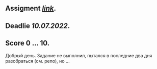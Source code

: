 ## Assigment _[link](https://github.com/AlreadyBored/nodejs-assignments/blob/main/assignments/graphql-service/assignment.md)_.

## Deadlie _10.07.2022_.

## Score 0 ... 10.

Добрый день. Задание не выполнил, пытался в последние два дня разобраться (см. репо), но ...

